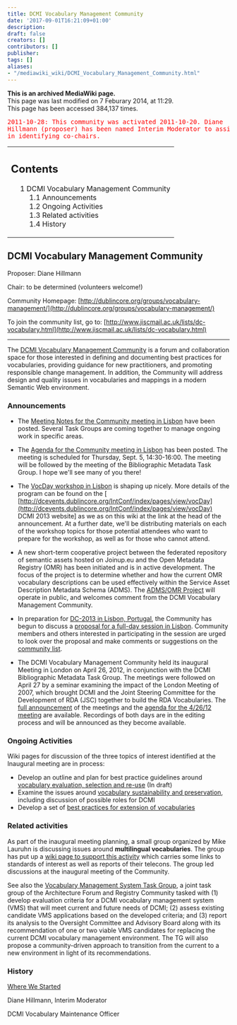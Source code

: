 ```yaml
---
title: DCMI Vocabulary Management Community
date: '2017-09-01T16:21:09+01:00'
description: 
draft: false
creators: []
contributors: []
publisher: 
tags: []
aliases:
- "/mediawiki_wiki/DCMI_Vocabulary_Management_Community.html"
---
```


 **This is an archived MediaWiki page.**  
This page was last modified on 7 Feburary 2014, at 11:29.  
This page has been accessed 384,137 times.

<pre style="color:red">2011-10-28: This community was activated 2011-10-20. Diane 
Hillmann (proposer) has been named Interim Moderator to assist the new community 
in identifying co-chairs.</pre><table id="toc" class="toc">
  <tr>
    <td>
      <div id="toctitle">
        <h2>Contents</h2>
      </div>
      <ul>
        <li class="toclevel-1 tocsection-1">
          <a href="#DCMI_Vocabulary_Management_Community"><span class="tocnumber">1</span> <span class="toctext">DCMI Vocabulary Management Community</span></a>
          <ul>
            <li class="toclevel-2 tocsection-2"><a href="#Announcements"><span class="tocnumber">1.1</span> <span class="toctext">Announcements</span></a></li>
            <li class="toclevel-2 tocsection-3"><a href="#Ongoing_Activities"><span class="tocnumber">1.2</span> <span class="toctext">Ongoing Activities</span></a></li>
            <li class="toclevel-2 tocsection-4"><a href="#Related_activities"><span class="tocnumber">1.3</span> <span class="toctext">Related activities</span></a></li>
            <li class="toclevel-2 tocsection-5"><a href="#History"><span class="tocnumber">1.4</span> <span class="toctext">History</span></a></li>
          </ul>
        </li>
      </ul>
    </td>
  </tr>
</table>

## DCMI Vocabulary Management Community 

Proposer: Diane Hillmann

Chair: to be determined (volunteers welcome!)

Community Homepage: [http://dublincore.org/groups/vocabulary-management/](http://dublincore.org/groups/vocabulary-management/)

To join the community list, go to: [http://www.jiscmail.ac.uk/lists/dc-vocabulary.html](http://www.jiscmail.ac.uk/lists/dc-vocabulary.html)

* * *

The [DCMI Vocabulary Management Community](/mediawiki_wiki/DCMI_Vocabulary_Management_Community) is a forum and collaboration space for those interested in defining and documenting best practices for vocabularies, providing guidance for new practitioners, and promoting responsible change management. In addition, the Community will address design and quality issues in vocabularies and mappings in a modern Semantic Web environment.

### Announcements

- The [Meeting Notes for the Community meeting in Lisbon](/mediawiki_wiki/Meeting_Notes_for_the_Community_meeting_in_Lisbon "Meeting Notes for the Community meeting in Lisbon") have been posted. Several Task Groups are coming together to manage ongoing work in specific areas.

- The [Agenda for the Community meeting in Lisbon](/mediawiki_wiki/Agenda_for_the_Community_meeting_in_Lisbon "Agenda for the Community meeting in Lisbon") has been posted. The meeting is scheduled for Thursday, Sept. 5, 14:30-16:00. The meeting will be followed by the meeting of the Bibliographic Metadata Task Group. I hope we'll see many of you there!

- The [VocDay workshop in Lisbon](/mediawiki_wiki/VocDay_workshop_in_Lisbon "VocDay workshop in Lisbon") is shaping up nicely. More details of the program can be found on the [﻿﻿ [http://dcevents.dublincore.org/IntConf/index/pages/view/vocDay](http://dcevents.dublincore.org/IntConf/index/pages/view/vocDay) DCMI 2013 website] as we as on this wiki at the link at the head of the announcement. At a further date, we'll be distributing materials on each of the workshop topics for those potential attendees who want to prepare for the workshop, as well as for those who cannot attend.

- A new short-term cooperative project between the federated repository of semantic assets hosted on Joinup.eu and the Open Metadata Registry (OMR) has been initiated and is in active development. The focus of the project is to determine whether and how the current OMR vocabulary descriptions can be used effectively within the Service Asset Description Metadata Schema (ADMS). The [ADMS/OMR Project](/mediawiki_wiki/ADMS/OMR_Project "ADMS/OMR Project") will operate in public, and welcomes comment from the DCMI Vocabulary Management Community.

- In preparation for [DC-2013 in Lisbon, Portugal](http://dcevents.dublincore.org/index.php/IntConf/dc-2013), the Community has begun to discuss a [proposal for a full-day session in Lisbon](/mediawiki_wiki/Proposal_for_a_full-day_session_in_Lisbon "Proposal for a full-day session in Lisbon"). Community members and others interested in participating in the session are urged to look over the proposal and make comments or suggestions on the [community list](http://www.jiscmail.ac.uk/lists/dc-vocabulary.html).

- The DCMI Vocabulary Management Community held its inaugural Meeting in London on April 26, 2012, in conjunction with the DCMI Bibliographic Metadata Task Group. The meetings were followed on April 27 by a seminar examining the impact of the London Meeting of 2007, which brought DCMI and the Joint Steering Committee for the Development of RDA (JSC) together to build the RDA Vocabularies. The [full announcement](/mediawiki_wiki/Full_announcement "Full announcement") of the meetings and the [agenda for the 4/26/12 meeting](/mediawiki_wiki/Agenda_for_2012_04_26_meeting "Agenda for 2012 04 26 meeting") are available. Recordings of both days are in the editing process and will be announced as they become available.

### Ongoing Activities

Wiki pages for discussion of the three topics of interest identified at the Inaugural meeting are in process:

- Develop an outline and plan for best practice guidelines around [vocabulary evaluation, selection and re-use](/mediawiki_wiki/Vocabulary_evaluation,_selection_and_re-use "Vocabulary evaluation, selection and re-use") (In draft)
- Examine the issues around [vocabulary sustainability and preservation](/index.php?title=Vocabulary_sustainability_and_preservation&action=edit&redlink=1 "Vocabulary sustainability and preservation (page does not exist)"), including discussion of possible roles for DCMI
- Develop a set of [best practices for extension of vocabularies](/index.php?title=Best_practices_for_extension_of_vocabularies&action=edit&redlink=1 "Best practices for extension of vocabularies (page does not exist)")

### Related activities

As part of the inaugural meeting planning, a small group organized by Mike Lauruhn is discussing issues around **multilingual vocabularies**. The group has put up a [wiki page to support this activity](/mediawiki_wiki/Multilingual_Vocabulary_Standards) which carries some links to standards of interest as well as reports of their telecons. The group led discussions at the inaugural meeting of the Community.

See also the [Vocabulary Management System Task Group](/mediawiki_wiki/Vocabulary_Management_System_Task_Group), a joint task group of the Architecture Forum and Registry Community tasked with (1) develop evaluation criteria for a DCMI vocabulary management system (VMS) that will meet current and future needs of DCMI; (2) assess existing candidate VMS applications based on the developed criteria; and (3) report its analysis to the Oversight Committee and Advisory Board along with its recommendation of one or two viable VMS candidates for replacing the current DCMI vocabulary management environment. The TG will also propose a community-driven approach to transition from the current to a new environment in light of its recommendations.

### History

[Where We Started](/mediawiki_wiki/Where_We_Started "Where We Started")

Diane Hillmann, Interim Moderator

DCMI Vocabulary Maintenance Officer

